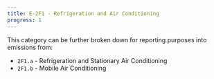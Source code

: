 ```yaml
---
title: E-2F1 - Refrigeration and Air Conditioning
progress: 1
---
```




This category can be further broken down for reporting purposes into emissions from:

- `2F1.a` - Refrigeration and Stationary Air Conditioning
- `2F1.b` - Mobile Air Conditioning

